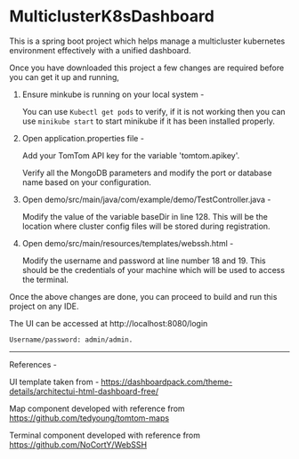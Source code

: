 # MulticlusterK8sDashboard

This is a spring boot project which helps manage a multicluster kubernetes environment effectively with a unified dashboard.

Once you have downloaded this project a few changes are required before you can get it up and running,

1. Ensure minkube is running on your local system - 
    
    You can use `Kubectl get pods` to verify, if it is not working then you can use `minikube start` to start minikube if it has been installed properly.

2. Open application.properties file - 

    Add your TomTom API key for the variable '﻿tomtom.apikey'.

    Verify all the MongoDB parameters and modify the port or database name based on your configuration.

3. Open demo/src/main/java/com/example/demo/TestController.java - 

    Modify the value of the variable baseDir in line 128. This will be the location where cluster config files will be stored during registration.

4. Open demo/src/main/resources/templates/webssh.html - 

    Modify the username and password at line number 18 and 19. This should be the credentials of your machine which will be used to access the terminal.

Once the above changes are done, you can proceed to build and run this project on any IDE.

The UI can be accessed at http://localhost:8080/login

    Username/password: admin/admin.


-----------------------------------------------------------------------------------------------------


References - 

UI template taken from - https://dashboardpack.com/theme-details/architectui-html-dashboard-free/

Map component developed with reference from https://github.com/tedyoung/tomtom-maps

Terminal component developed with reference from https://github.com/NoCortY/WebSSH
